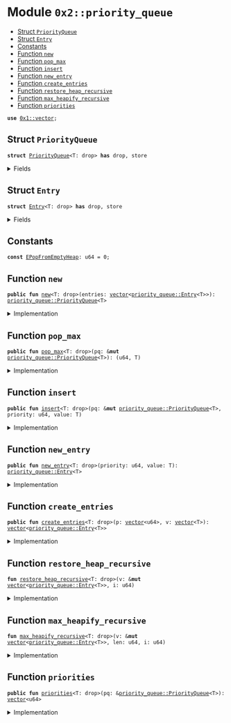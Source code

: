 
<a name="0x2_priority_queue"></a>

# Module `0x2::priority_queue`



-  [Struct `PriorityQueue`](#0x2_priority_queue_PriorityQueue)
-  [Struct `Entry`](#0x2_priority_queue_Entry)
-  [Constants](#@Constants_0)
-  [Function `new`](#0x2_priority_queue_new)
-  [Function `pop_max`](#0x2_priority_queue_pop_max)
-  [Function `insert`](#0x2_priority_queue_insert)
-  [Function `new_entry`](#0x2_priority_queue_new_entry)
-  [Function `create_entries`](#0x2_priority_queue_create_entries)
-  [Function `restore_heap_recursive`](#0x2_priority_queue_restore_heap_recursive)
-  [Function `max_heapify_recursive`](#0x2_priority_queue_max_heapify_recursive)
-  [Function `priorities`](#0x2_priority_queue_priorities)


<pre><code><b>use</b> <a href="../../dependencies/move-stdlib/vector.md#0x1_vector">0x1::vector</a>;
</code></pre>



<a name="0x2_priority_queue_PriorityQueue"></a>

## Struct `PriorityQueue`



<pre><code><b>struct</b> <a href="../../dependencies/mgo-framework/priority_queue.md#0x2_priority_queue_PriorityQueue">PriorityQueue</a>&lt;T: drop&gt; <b>has</b> drop, store
</code></pre>



<details>
<summary>Fields</summary>


<dl>
<dt>
<code>entries: <a href="../../dependencies/move-stdlib/vector.md#0x1_vector">vector</a>&lt;<a href="../../dependencies/mgo-framework/priority_queue.md#0x2_priority_queue_Entry">priority_queue::Entry</a>&lt;T&gt;&gt;</code>
</dt>
<dd>

</dd>
</dl>


</details>

<a name="0x2_priority_queue_Entry"></a>

## Struct `Entry`



<pre><code><b>struct</b> <a href="../../dependencies/mgo-framework/priority_queue.md#0x2_priority_queue_Entry">Entry</a>&lt;T: drop&gt; <b>has</b> drop, store
</code></pre>



<details>
<summary>Fields</summary>


<dl>
<dt>
<code>priority: u64</code>
</dt>
<dd>

</dd>
<dt>
<code>value: T</code>
</dt>
<dd>

</dd>
</dl>


</details>

<a name="@Constants_0"></a>

## Constants


<a name="0x2_priority_queue_EPopFromEmptyHeap"></a>



<pre><code><b>const</b> <a href="../../dependencies/mgo-framework/priority_queue.md#0x2_priority_queue_EPopFromEmptyHeap">EPopFromEmptyHeap</a>: u64 = 0;
</code></pre>



<a name="0x2_priority_queue_new"></a>

## Function `new`



<pre><code><b>public</b> <b>fun</b> <a href="../../dependencies/mgo-framework/priority_queue.md#0x2_priority_queue_new">new</a>&lt;T: drop&gt;(entries: <a href="../../dependencies/move-stdlib/vector.md#0x1_vector">vector</a>&lt;<a href="../../dependencies/mgo-framework/priority_queue.md#0x2_priority_queue_Entry">priority_queue::Entry</a>&lt;T&gt;&gt;): <a href="../../dependencies/mgo-framework/priority_queue.md#0x2_priority_queue_PriorityQueue">priority_queue::PriorityQueue</a>&lt;T&gt;
</code></pre>



<details>
<summary>Implementation</summary>


<pre><code><b>public</b> <b>fun</b> <a href="../../dependencies/mgo-framework/priority_queue.md#0x2_priority_queue_new">new</a>&lt;T: drop&gt;(entries: <a href="../../dependencies/move-stdlib/vector.md#0x1_vector">vector</a>&lt;<a href="../../dependencies/mgo-framework/priority_queue.md#0x2_priority_queue_Entry">Entry</a>&lt;T&gt;&gt;) : <a href="../../dependencies/mgo-framework/priority_queue.md#0x2_priority_queue_PriorityQueue">PriorityQueue</a>&lt;T&gt; {
    <b>let</b> len = <a href="../../dependencies/move-stdlib/vector.md#0x1_vector_length">vector::length</a>(&entries);
    <b>let</b> i = len / 2;
    // Max heapify from the first node that is a parent (node at len / 2).
    <b>while</b> (i &gt; 0) {
        i = i - 1;
        <a href="../../dependencies/mgo-framework/priority_queue.md#0x2_priority_queue_max_heapify_recursive">max_heapify_recursive</a>(&<b>mut</b> entries, len, i);
    };
    <a href="../../dependencies/mgo-framework/priority_queue.md#0x2_priority_queue_PriorityQueue">PriorityQueue</a> { entries }
}
</code></pre>



</details>

<a name="0x2_priority_queue_pop_max"></a>

## Function `pop_max`



<pre><code><b>public</b> <b>fun</b> <a href="../../dependencies/mgo-framework/priority_queue.md#0x2_priority_queue_pop_max">pop_max</a>&lt;T: drop&gt;(pq: &<b>mut</b> <a href="../../dependencies/mgo-framework/priority_queue.md#0x2_priority_queue_PriorityQueue">priority_queue::PriorityQueue</a>&lt;T&gt;): (u64, T)
</code></pre>



<details>
<summary>Implementation</summary>


<pre><code><b>public</b> <b>fun</b> <a href="../../dependencies/mgo-framework/priority_queue.md#0x2_priority_queue_pop_max">pop_max</a>&lt;T: drop&gt;(pq: &<b>mut</b> <a href="../../dependencies/mgo-framework/priority_queue.md#0x2_priority_queue_PriorityQueue">PriorityQueue</a>&lt;T&gt;) : (u64, T) {
    <b>let</b> len = <a href="../../dependencies/move-stdlib/vector.md#0x1_vector_length">vector::length</a>(&pq.entries);
    <b>assert</b>!(len &gt; 0, <a href="../../dependencies/mgo-framework/priority_queue.md#0x2_priority_queue_EPopFromEmptyHeap">EPopFromEmptyHeap</a>);
    // Swap the max element <b>with</b> the last element in the entries and remove the max element.
    <b>let</b> <a href="../../dependencies/mgo-framework/priority_queue.md#0x2_priority_queue_Entry">Entry</a> { priority, value } = <a href="../../dependencies/move-stdlib/vector.md#0x1_vector_swap_remove">vector::swap_remove</a>(&<b>mut</b> pq.entries, 0);
    // Now the max heap property <b>has</b> been violated at the root node, but nowhere <b>else</b>
    // so we call max heapify on the root node.
    <a href="../../dependencies/mgo-framework/priority_queue.md#0x2_priority_queue_max_heapify_recursive">max_heapify_recursive</a>(&<b>mut</b> pq.entries, len - 1, 0);
    (priority, value)
}
</code></pre>



</details>

<a name="0x2_priority_queue_insert"></a>

## Function `insert`



<pre><code><b>public</b> <b>fun</b> <a href="../../dependencies/mgo-framework/priority_queue.md#0x2_priority_queue_insert">insert</a>&lt;T: drop&gt;(pq: &<b>mut</b> <a href="../../dependencies/mgo-framework/priority_queue.md#0x2_priority_queue_PriorityQueue">priority_queue::PriorityQueue</a>&lt;T&gt;, priority: u64, value: T)
</code></pre>



<details>
<summary>Implementation</summary>


<pre><code><b>public</b> <b>fun</b> <a href="../../dependencies/mgo-framework/priority_queue.md#0x2_priority_queue_insert">insert</a>&lt;T: drop&gt;(pq: &<b>mut</b> <a href="../../dependencies/mgo-framework/priority_queue.md#0x2_priority_queue_PriorityQueue">PriorityQueue</a>&lt;T&gt;, priority: u64, value: T) {
    <a href="../../dependencies/move-stdlib/vector.md#0x1_vector_push_back">vector::push_back</a>(&<b>mut</b> pq.entries, <a href="../../dependencies/mgo-framework/priority_queue.md#0x2_priority_queue_Entry">Entry</a> { priority, value});
    <b>let</b> index = <a href="../../dependencies/move-stdlib/vector.md#0x1_vector_length">vector::length</a>(&pq.entries) - 1;
    <a href="../../dependencies/mgo-framework/priority_queue.md#0x2_priority_queue_restore_heap_recursive">restore_heap_recursive</a>(&<b>mut</b> pq.entries, index);
}
</code></pre>



</details>

<a name="0x2_priority_queue_new_entry"></a>

## Function `new_entry`



<pre><code><b>public</b> <b>fun</b> <a href="../../dependencies/mgo-framework/priority_queue.md#0x2_priority_queue_new_entry">new_entry</a>&lt;T: drop&gt;(priority: u64, value: T): <a href="../../dependencies/mgo-framework/priority_queue.md#0x2_priority_queue_Entry">priority_queue::Entry</a>&lt;T&gt;
</code></pre>



<details>
<summary>Implementation</summary>


<pre><code><b>public</b> <b>fun</b> <a href="../../dependencies/mgo-framework/priority_queue.md#0x2_priority_queue_new_entry">new_entry</a>&lt;T: drop&gt;(priority: u64, value: T): <a href="../../dependencies/mgo-framework/priority_queue.md#0x2_priority_queue_Entry">Entry</a>&lt;T&gt; {
    <a href="../../dependencies/mgo-framework/priority_queue.md#0x2_priority_queue_Entry">Entry</a> { priority, value }
}
</code></pre>



</details>

<a name="0x2_priority_queue_create_entries"></a>

## Function `create_entries`



<pre><code><b>public</b> <b>fun</b> <a href="../../dependencies/mgo-framework/priority_queue.md#0x2_priority_queue_create_entries">create_entries</a>&lt;T: drop&gt;(p: <a href="../../dependencies/move-stdlib/vector.md#0x1_vector">vector</a>&lt;u64&gt;, v: <a href="../../dependencies/move-stdlib/vector.md#0x1_vector">vector</a>&lt;T&gt;): <a href="../../dependencies/move-stdlib/vector.md#0x1_vector">vector</a>&lt;<a href="../../dependencies/mgo-framework/priority_queue.md#0x2_priority_queue_Entry">priority_queue::Entry</a>&lt;T&gt;&gt;
</code></pre>



<details>
<summary>Implementation</summary>


<pre><code><b>public</b> <b>fun</b> <a href="../../dependencies/mgo-framework/priority_queue.md#0x2_priority_queue_create_entries">create_entries</a>&lt;T: drop&gt;(p: <a href="../../dependencies/move-stdlib/vector.md#0x1_vector">vector</a>&lt;u64&gt;, v: <a href="../../dependencies/move-stdlib/vector.md#0x1_vector">vector</a>&lt;T&gt;): <a href="../../dependencies/move-stdlib/vector.md#0x1_vector">vector</a>&lt;<a href="../../dependencies/mgo-framework/priority_queue.md#0x2_priority_queue_Entry">Entry</a>&lt;T&gt;&gt; {
    <b>let</b> len = <a href="../../dependencies/move-stdlib/vector.md#0x1_vector_length">vector::length</a>(&p);
    <b>assert</b>!(<a href="../../dependencies/move-stdlib/vector.md#0x1_vector_length">vector::length</a>(&v) == len, 0);
    <b>let</b> res = <a href="../../dependencies/move-stdlib/vector.md#0x1_vector_empty">vector::empty</a>();
    <b>let</b> i = 0;
    <b>while</b> (i &lt; len) {
        <b>let</b> priority = <a href="../../dependencies/move-stdlib/vector.md#0x1_vector_remove">vector::remove</a>(&<b>mut</b> p, 0);
        <b>let</b> value = <a href="../../dependencies/move-stdlib/vector.md#0x1_vector_remove">vector::remove</a>(&<b>mut</b> v, 0);
        <a href="../../dependencies/move-stdlib/vector.md#0x1_vector_push_back">vector::push_back</a>(&<b>mut</b> res, <a href="../../dependencies/mgo-framework/priority_queue.md#0x2_priority_queue_Entry">Entry</a> { priority, value });
        i = i + 1;
    };
    res
}
</code></pre>



</details>

<a name="0x2_priority_queue_restore_heap_recursive"></a>

## Function `restore_heap_recursive`



<pre><code><b>fun</b> <a href="../../dependencies/mgo-framework/priority_queue.md#0x2_priority_queue_restore_heap_recursive">restore_heap_recursive</a>&lt;T: drop&gt;(v: &<b>mut</b> <a href="../../dependencies/move-stdlib/vector.md#0x1_vector">vector</a>&lt;<a href="../../dependencies/mgo-framework/priority_queue.md#0x2_priority_queue_Entry">priority_queue::Entry</a>&lt;T&gt;&gt;, i: u64)
</code></pre>



<details>
<summary>Implementation</summary>


<pre><code><b>fun</b> <a href="../../dependencies/mgo-framework/priority_queue.md#0x2_priority_queue_restore_heap_recursive">restore_heap_recursive</a>&lt;T: drop&gt;(v: &<b>mut</b> <a href="../../dependencies/move-stdlib/vector.md#0x1_vector">vector</a>&lt;<a href="../../dependencies/mgo-framework/priority_queue.md#0x2_priority_queue_Entry">Entry</a>&lt;T&gt;&gt;, i: u64) {
    <b>if</b> (i == 0) {
        <b>return</b>
    };
    <b>let</b> parent = (i - 1) / 2;

    // If new elem is greater than its parent, swap them and recursively
    // do the restoration upwards.
    <b>if</b> (<a href="../../dependencies/move-stdlib/vector.md#0x1_vector_borrow">vector::borrow</a>(v, i).priority &gt; <a href="../../dependencies/move-stdlib/vector.md#0x1_vector_borrow">vector::borrow</a>(v, parent).priority) {
        <a href="../../dependencies/move-stdlib/vector.md#0x1_vector_swap">vector::swap</a>(v, i, parent);
        <a href="../../dependencies/mgo-framework/priority_queue.md#0x2_priority_queue_restore_heap_recursive">restore_heap_recursive</a>(v, parent);
    }
}
</code></pre>



</details>

<a name="0x2_priority_queue_max_heapify_recursive"></a>

## Function `max_heapify_recursive`



<pre><code><b>fun</b> <a href="../../dependencies/mgo-framework/priority_queue.md#0x2_priority_queue_max_heapify_recursive">max_heapify_recursive</a>&lt;T: drop&gt;(v: &<b>mut</b> <a href="../../dependencies/move-stdlib/vector.md#0x1_vector">vector</a>&lt;<a href="../../dependencies/mgo-framework/priority_queue.md#0x2_priority_queue_Entry">priority_queue::Entry</a>&lt;T&gt;&gt;, len: u64, i: u64)
</code></pre>



<details>
<summary>Implementation</summary>


<pre><code><b>fun</b> <a href="../../dependencies/mgo-framework/priority_queue.md#0x2_priority_queue_max_heapify_recursive">max_heapify_recursive</a>&lt;T: drop&gt;(v: &<b>mut</b> <a href="../../dependencies/move-stdlib/vector.md#0x1_vector">vector</a>&lt;<a href="../../dependencies/mgo-framework/priority_queue.md#0x2_priority_queue_Entry">Entry</a>&lt;T&gt;&gt;, len: u64, i: u64) {
    <b>if</b> (len == 0) {
        <b>return</b>
    };
    <b>assert</b>!(i &lt; len, 1);
    <b>let</b> left = i * 2 + 1;
    <b>let</b> right = left + 1;
    <b>let</b> max = i;
    // Find the node <b>with</b> highest priority among node `i` and its two children.
    <b>if</b> (left &lt; len && <a href="../../dependencies/move-stdlib/vector.md#0x1_vector_borrow">vector::borrow</a>(v, left).priority&gt; <a href="../../dependencies/move-stdlib/vector.md#0x1_vector_borrow">vector::borrow</a>(v, max).priority) {
        max = left;
    };
    <b>if</b> (right &lt; len && <a href="../../dependencies/move-stdlib/vector.md#0x1_vector_borrow">vector::borrow</a>(v, right).priority &gt; <a href="../../dependencies/move-stdlib/vector.md#0x1_vector_borrow">vector::borrow</a>(v, max).priority) {
        max = right;
    };
    // If the parent node (node `i`) doesn't have the highest priority, we swap the parent <b>with</b> the
    // max priority node.
    <b>if</b> (max != i) {
        <a href="../../dependencies/move-stdlib/vector.md#0x1_vector_swap">vector::swap</a>(v, max, i);
        // After the swap, we have restored the property at node `i` but now the max heap property
        // may be violated at node `max` since this node now <b>has</b> a new value. So we need <b>to</b> now
        // max heapify the subtree rooted at node `max`.
        <a href="../../dependencies/mgo-framework/priority_queue.md#0x2_priority_queue_max_heapify_recursive">max_heapify_recursive</a>(v, len, max);
    }
}
</code></pre>



</details>

<a name="0x2_priority_queue_priorities"></a>

## Function `priorities`



<pre><code><b>public</b> <b>fun</b> <a href="../../dependencies/mgo-framework/priority_queue.md#0x2_priority_queue_priorities">priorities</a>&lt;T: drop&gt;(pq: &<a href="../../dependencies/mgo-framework/priority_queue.md#0x2_priority_queue_PriorityQueue">priority_queue::PriorityQueue</a>&lt;T&gt;): <a href="../../dependencies/move-stdlib/vector.md#0x1_vector">vector</a>&lt;u64&gt;
</code></pre>



<details>
<summary>Implementation</summary>


<pre><code><b>public</b> <b>fun</b> <a href="../../dependencies/mgo-framework/priority_queue.md#0x2_priority_queue_priorities">priorities</a>&lt;T: drop&gt;(pq: &<a href="../../dependencies/mgo-framework/priority_queue.md#0x2_priority_queue_PriorityQueue">PriorityQueue</a>&lt;T&gt;): <a href="../../dependencies/move-stdlib/vector.md#0x1_vector">vector</a>&lt;u64&gt; {
    <b>let</b> res = <a href="../../dependencies/move-stdlib/vector.md#0x1_vector">vector</a>[];
    <b>let</b> i = 0;
    <b>while</b> (i &lt; <a href="../../dependencies/move-stdlib/vector.md#0x1_vector_length">vector::length</a>(&pq.entries)) {
        <a href="../../dependencies/move-stdlib/vector.md#0x1_vector_push_back">vector::push_back</a>(&<b>mut</b> res, <a href="../../dependencies/move-stdlib/vector.md#0x1_vector_borrow">vector::borrow</a>(&pq.entries, i).priority);
        i = i +1;
    };
    res
}
</code></pre>



</details>
